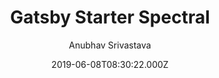 ---
title: Gatsby Starter Spectral
github: https://github.com/anubhavsrivastava/gatsby-starter-spectral
demo: https://anubhavsrivastava.github.io/gatsby-starter-spectral/
author: Anubhav Srivastava
ssg:
  - Gatsby
cms:
  - Markdown
date: 2019-06-08T08:30:22.000Z
description: Gatsby.js V2 starter template based on Spectral by HTML5 UP
draft: false
publish_date: '2019-06-08T08:30:22Z'
update_date: '2022-01-13T09:45:15Z'
github_star: 44
github_fork: 28
---